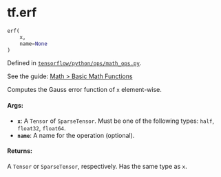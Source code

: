 <div itemscope itemtype="http://developers.google.com/ReferenceObject">
<meta itemprop="name" content="tf.erf" />
</div>

# tf.erf

``` python
erf(
    x,
    name=None
)
```



Defined in [`tensorflow/python/ops/math_ops.py`](https://www.tensorflow.org/code/tensorflow/python/ops/math_ops.py).

See the guide: [Math > Basic Math Functions](../../../api_guides/python/math_ops.md#Basic_Math_Functions)

Computes the Gauss error function of `x` element-wise.

#### Args:

* <b>`x`</b>: A `Tensor` of `SparseTensor`. Must be one of the following types: `half`,
    `float32`, `float64`.
* <b>`name`</b>: A name for the operation (optional).


#### Returns:

  A `Tensor` or `SparseTensor`, respectively. Has the same type as `x`.